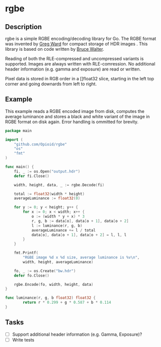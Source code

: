 rgbe
====

Description
-----------

rgbe is a simple RGBE encoding/decoding library for Go. The RGBE format was invented by [Greg Ward](http://radsite.lbl.gov/radiance/refer/Notes/picture_format.html) for compact storage of HDR images . This library is based on code written by [Bruce Walter](http://www.graphics.cornell.edu/~bjw/rgbe/).

Reading of both the RLE-compressed and uncompressed variants is supported. Images are always written with RLE-comression. No additional header information (e.g. gamma and exposure) are read or written.

Pixel data is stored in RGB order in a []float32 slice, starting in the left top corner and going downards from left to right.

Example
-------

This example reads a RGBE encoded image from disk, computes the average luminance and stores a black and white variant of the image in RGBE format on  disk again. Error handling is ommitted for brevity.

```Go
package main

import (
	"github.com/Opioid/rgbe"
	"os"
	"fmt"
)

func main() {
	fi, _ := os.Open("output.hdr")
	defer fi.Close()

	width, height, data, _ := rgbe.Decode(fi)

	total := float32(width * height)
	averageLuminance := float32(0)

	for y := 0; y < height; y++ {
		for x := 0; x < width; x++ {
			o := (width * y + x) * 3
			r, g, b := data[o], data[o + 1], data[o + 2]
			l := luminance(r, g, b)
			averageLuminance += l / total
			data[o], data[o + 1], data[o + 2] = l, l, l
		}
	}

	fmt.Printf(
		"RGBE image %d x %d size, average luminance is %v\n", 
		width, height, averageLuminance)

	fo, _ := os.Create("bw.hdr")
	defer fo.Close()

	rgbe.Encode(fo, width, height, data)
}

func luminance(r, g, b float32) float32 {
		return r * 0.299 + g * 0.587 + b * 0.114
}
```

Tasks
-----

- [ ] Support additional header information (e.g. Gamma, Exposure)?
- [ ] Write tests